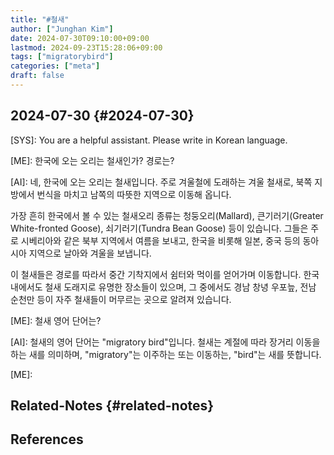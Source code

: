 ```yaml
---
title: "#철새"
author: ["Junghan Kim"]
date: 2024-07-30T09:10:00+09:00
lastmod: 2024-09-23T15:28:06+09:00
tags: ["migratorybird"]
categories: ["meta"]
draft: false
---
```


## 2024-07-30 {#2024-07-30}

<div class="ai">

[SYS]: You are a helpful assistant. Please write in Korean language.

[ME]: 한국에 오는 오리는 철새인가? 경로는?

[AI]: 네, 한국에 오는 오리는 철새입니다. 주로 겨울철에 도래하는 겨울 철새로, 북쪽 지방에서 번식을 마치고 남쪽의 따뜻한 지역으로 이동해 옵니다.

가장 흔히 한국에서 볼 수 있는 철새오리 종류는 청둥오리(Mallard), 큰기러기(Greater White-fronted Goose), 쇠기러기(Tundra Bean Goose) 등이 있습니다. 그들은 주로 시베리아와 같은 북부 지역에서 여름을 보내고, 한국을 비롯해 일본, 중국 등의 동아시아 지역으로 날아와 겨울을 보냅니다.

이 철새들은 경로를 따라서 중간 기착지에서 쉼터와 먹이를 얻어가며 이동합니다. 한국 내에서도 철새 도래지로 유명한 장소들이 있으며, 그 중에서도 경남 창녕 우포늪, 전남 순천만 등이 자주 철새들이 머무르는 곳으로 알려져 있습니다.

[ME]: 철새 영어 단어는?

[AI]: 철새의 영어 단어는 "migratory bird"입니다. 철새는 계절에 따라 장거리 이동을 하는 새를 의미하며, "migratory"는 이주하는 또는 이동하는, "bird"는 새를 뜻합니다.

[ME]:

</div>


## Related-Notes {#related-notes}

## References

<style>.csl-entry{text-indent: -1.5em; margin-left: 1.5em;}</style><div class="csl-bib-body">
</div>
